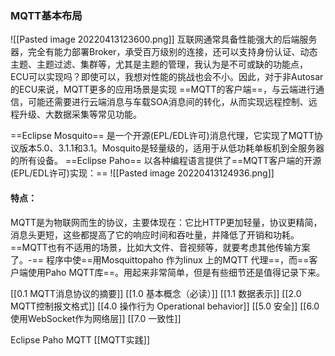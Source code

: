  ### MQTT基本布局
![[Pasted image 20220413123600.png]]
互联网通常具备性能强大的后端服务器，完全有能力部署Broker，承受百万级别的连接，还可以支持身份认证、动态主题、主题过滤、集群等，尤其是主题的管理，我认为是不可或缺的功能点，ECU可以实现吗？即使可以，我想对性能的挑战也会不小。因此，对于非Autosar的ECU来说，MQTT更多的应用场景是实现 ==MQTT的客户端==，与云端进行通信，可能还需要进行云端消息与车载SOA消息间的转化，从而实现远程控制、远程升级、大数据采集等常见功能。

==Eclipse Mosquito== 是一个开源(EPL/EDL许可)消息代理，它实现了MQTT协议版本5.0、3.1.1和3.1。Mosquito是轻量级的，适用于从低功耗单板机到全服务器的所有设备。
==Eclipse Paho== 以各种编程语言提供了==MQTT客户端的开源(EPL/EDL许可)实现：==
![[Pasted image 20220413124936.png]]
#### 特点：
MQTT是为物联网而生的协议，主要体现在：它比HTTP更加轻量，协议更精简，消息头更短，这些都提高了它的响应时间和吞吐量，并降低了开销和功耗。
==MQTT也有不适用的场景，比如大文件、音视频等，就要考虑其他传输方案了。-==
程序中使==用Mosquittopaho 作为linux 上的MQTT 代理==，而==客户端使用Paho MQTT库==。用起来非常简单，但是有些细节还是值得记录下来。

[[0.1 MQTT消息协议的摘要]]
[[1.0 基本概念（必读）]]
[[1.1 数据表示]]
[[2.0 MQTT控制报文格式]]
[[4.0 操作行为 Operational behavior]]
[[5.0 安全]]
[[6.0 使用WebSocket作为网络层]]
[[7.0 一致性]]


Eclipse Paho MQTT
[[MQTT实践]]
